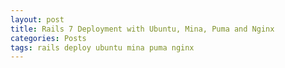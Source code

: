 ```yaml
---
layout: post
title: Rails 7 Deployment with Ubuntu, Mina, Puma and Nginx
categories: Posts
tags: rails deploy ubuntu mina puma nginx
---
```

